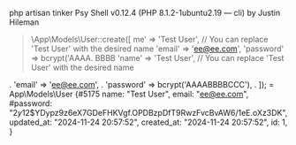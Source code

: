  php artisan tinker
Psy Shell v0.12.4 (PHP 8.1.2-1ubuntu2.19 — cli) by Justin Hileman
> \App\Models\User::create([
me' => 'Test User', // You can replace 'Test User' with the desired name
    'email' => 'ee@ee.com',
    'password' => bcrypt('AAAA. BBBB    'name' => 'Test User', // You can replace 'Test User' with the desired name

.     'email' => 'ee@ee.com',
.     'password' => bcrypt('AAAABBBBCCC'),
. ]);
= App\Models\User {#5175
    name: "Test User",
    email: "ee@ee.com",
    #password: "$2y$12$YDypz9z6eX7GDeFHKVgf.OPDBzpDfT9RwzFvcBvAW6/1eE.oXz3DK",
    updated_at: "2024-11-24 20:57:52",
    created_at: "2024-11-24 20:57:52",
    id: 1,
  }

  